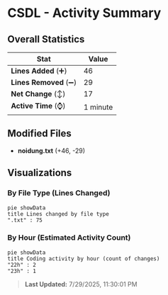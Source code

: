 # CSDL - Activity Summary 

## Overall Statistics

| Stat                   | Value                                                             |
| ---------------------- | ----------------------------------------------------------------- |
| **Lines Added** (➕)   | 46                                          |
| **Lines Removed** (➖) | 29                                        |
| **Net Change** (↕)    | 17                |
| **Active Time** (⌚)   | 1 minute |


## Modified Files
- **noidung.txt** (+46, -29)

## Visualizations

### By File Type (Lines Changed)

```mermaid
pie showData
title Lines changed by file type
".txt" : 75
```

### By Hour (Estimated Activity Count)

```mermaid
pie showData
title Coding activity by hour (count of changes)
"22h" : 2
"23h" : 1
```


> **Last Updated:** 7/29/2025, 11:30:01 PM